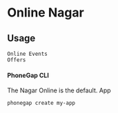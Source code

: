 # Online Nagar

## Usage
	Online Events
	Offers

#### PhoneGap CLI

The Nagar Online is the default. App

    phonegap create my-app
